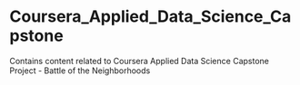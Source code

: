 # Coursera_Applied_Data_Science_Capstone
Contains content related to Coursera Applied Data Science Capstone Project - Battle of the Neighborhoods
